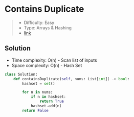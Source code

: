 # Contains Duplicate

> - Difficulty: Easy
> - Type: Arrays & Hashing
> - [link](https://leetcode.com/problems/contains-duplicate/)

## Solution
- Time complexity: O(n) - Scan list of inputs
- Space complexity: O(n) - Hash Set

```python
class Solution:
    def containsDuplicate(self, nums: List[int]) -> bool:
        hashset = set()

        for n in nums:
            if n in hashset:
                return True
            hashset.add(n)
        return False
```